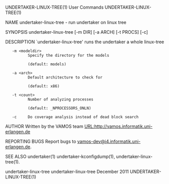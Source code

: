UNDERTAKER-LINUX-TREE(1)                                           User Commands                                          UNDERTAKER-LINUX-TREE(1)

NAME
       undertaker-linux-tree - run undertaker on linux tree

SYNOPSIS
       undertaker-linux-tree [-m DIR] [-a ARCH] [-t PROCS] [-c]

DESCRIPTION
       `undertaker-linux-tree' runs the undertaker a whole linux-tree

       -m <modeldir>
              Specify the directory for the models

              (default: models)

       -a <arch>
              Default architecture to check for

              (default: x86)

       -t <count>
              Number of analyzing processes

              (default: _NPROCESSORS_ONLN)

       -c     Do coverage analysis instead of dead block search

AUTHOR
       Written by the VAMOS team <URL:http://vamos.informatik.uni-erlangen.de>

REPORTING BUGS
       Report bugs to <vamos-dev@i4.informatik.uni-erlangen.de>.

SEE ALSO
       undertaker(1) undertaker-kconfigdump(1), undertaker-linux-tree(1).

undertaker-linux-tree undertaker-linux-tree                        December 2011                                          UNDERTAKER-LINUX-TREE(1)
